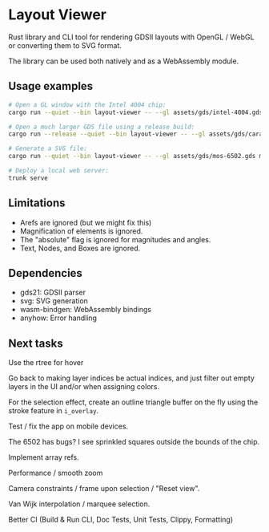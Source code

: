 # Layout Viewer

Rust library and CLI tool for rendering GDSII layouts with OpenGL / WebGL or
converting them to SVG format.

The library can be used both natively and as a WebAssembly module.

## Usage examples

```bash
# Open a GL window with the Intel 4004 chip:
cargo run --quiet --bin layout-viewer -- --gl assets/gds/intel-4004.gds

# Open a much larger GDS file using a release build:
cargo run --release --quiet --bin layout-viewer -- --gl assets/gds/caravel.gds

# Generate a SVG file:
cargo run --quiet --bin layout-viewer -- --gl assets/gds/mos-6502.gds mos-6502.svg

# Deploy a local web server:
trunk serve
```

## Limitations

- Arefs are ignored (but we might fix this)
- Magnification of elements is ignored.
- The "absolute" flag is ignored for magnitudes and angles.
- Text, Nodes, and Boxes are ignored.

## Dependencies

- gds21: GDSII parser
- svg: SVG generation
- wasm-bindgen: WebAssembly bindings
- anyhow: Error handling

## Next tasks

Use the rtree for hover

Go back to making layer indices be actual indices, and just filter out empty
layers in the UI and/or when assigning colors.

For the selection effect, create an outline triangle buffer on the fly using the
stroke feature in `i_overlay`.

Test / fix the app on mobile devices.

The 6502 has bugs? I see sprinkled squares outside the bounds of the chip.

Implement array refs.

Performance / smooth zoom

Camera constraints / frame upon selection / "Reset view".

Van Wijk interpolation / marquee selection.

Better CI (Build & Run CLI, Doc Tests, Unit Tests, Clippy, Formatting)
